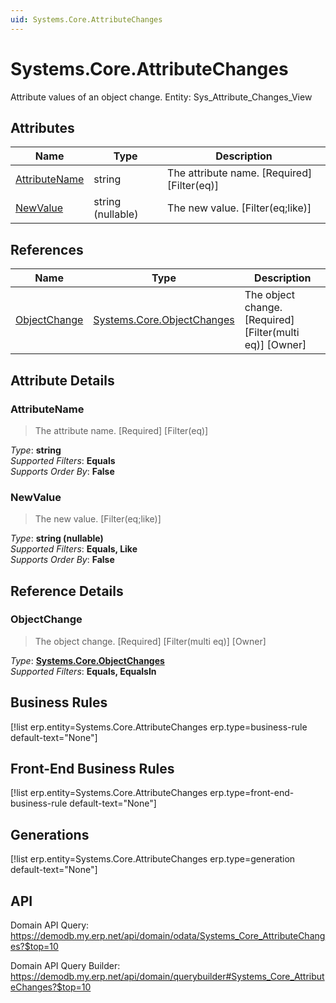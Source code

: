 ```yaml
---
uid: Systems.Core.AttributeChanges
---
```

# Systems.Core.AttributeChanges

Attribute values of an object change. Entity: Sys_Attribute_Changes_View

## Attributes

| Name | Type | Description |
| ---- | ---- | --- |
| [AttributeName](Systems.Core.AttributeChanges.md#attributename) | string | The attribute name. [Required] [Filter(eq)] 
| [NewValue](Systems.Core.AttributeChanges.md#newvalue) | string (nullable) | The new value. [Filter(eq;like)] 

## References

| Name | Type | Description |
| ---- | ---- | --- |
| [ObjectChange](Systems.Core.AttributeChanges.md#objectchange) | [Systems.Core.ObjectChanges](Systems.Core.ObjectChanges.md) | The object change. [Required] [Filter(multi eq)] [Owner] |


## Attribute Details

### AttributeName

> The attribute name. [Required] [Filter(eq)]

_Type_: **string**  
_Supported Filters_: **Equals**  
_Supports Order By_: **False**  

### NewValue

> The new value. [Filter(eq;like)]

_Type_: **string (nullable)**  
_Supported Filters_: **Equals, Like**  
_Supports Order By_: **False**  


## Reference Details

### ObjectChange

> The object change. [Required] [Filter(multi eq)] [Owner]

_Type_: **[Systems.Core.ObjectChanges](Systems.Core.ObjectChanges.md)**  
_Supported Filters_: **Equals, EqualsIn**  



## Business Rules

[!list erp.entity=Systems.Core.AttributeChanges erp.type=business-rule default-text="None"]

## Front-End Business Rules

[!list erp.entity=Systems.Core.AttributeChanges erp.type=front-end-business-rule default-text="None"]

## Generations

[!list erp.entity=Systems.Core.AttributeChanges erp.type=generation default-text="None"]

## API

Domain API Query:
<https://demodb.my.erp.net/api/domain/odata/Systems_Core_AttributeChanges?$top=10>

Domain API Query Builder:
<https://demodb.my.erp.net/api/domain/querybuilder#Systems_Core_AttributeChanges?$top=10>

